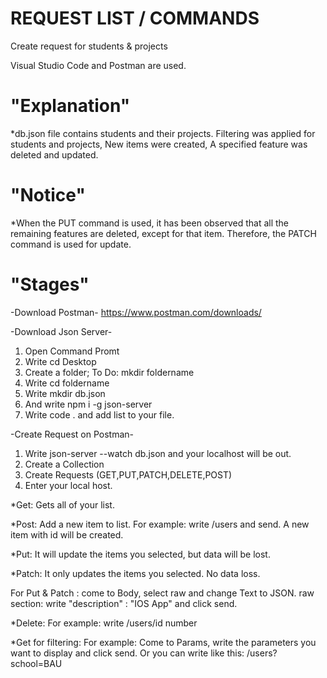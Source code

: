 
# REQUEST LIST / COMMANDS

Create request for students &amp; projects

Visual Studio Code and Postman are used.


# "Explanation"

*db.json file contains students and their projects. 
Filtering was applied for students and projects,
New items were created, 
A specified feature was deleted and updated.


# "Notice"

*When the PUT command is used, it has been observed that all the remaining features are deleted, except for that item. 
Therefore, the PATCH command is used for update.


# "Stages"

-Download Postman-
https://www.postman.com/downloads/

-Download Json Server-
1. Open Command Promt
2. Write cd Desktop
3. Create a folder; To Do: mkdir foldername
4. Write cd foldername
5. Write mkdir db.json
6. And write npm i -g json-server
7. Write code . and add list to your file.

-Create Request on Postman-
 1. Write json-server --watch db.json and your localhost will be out.
 2. Create a Collection
 3. Create Requests (GET,PUT,PATCH,DELETE,POST)
 4. Enter your local host. 
 
 *Get: Gets all of your list.
 
 *Post: Add a new item to list. For example: write /users and send. A new item with id will be created.
 
 *Put: It will update the items you selected, but data will be lost. 
 
 *Patch: It only updates the items you selected. No data loss.
 
 For Put & Patch : come to Body, select raw and change Text to JSON. 
 raw section: write "description" : "IOS App" and click send.
 
 *Delete: For example: write /users/id number
 
 *Get for filtering: For example: Come to Params, write the parameters you want to display and click send. 
 Or you can write like this: /users?school=BAU
